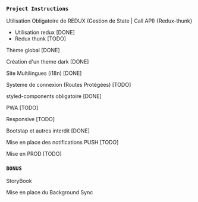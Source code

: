 ### `Project Instructions`

Utilisation Obligatoire de REDUX (Gestion de State | Call API) {Redux-thunk}
 - Utilisation redux [DONE]
 - Redux thunk [TODO]

Thème global [DONE]

Création d'un theme dark [DONE]

Site Multilingues (i18n) [DONE]

Systeme de connexion (Routes Protégées) [TODO]

styled-components obligatoire [DONE]

PWA [TODO]

Responsive [TODO]

Bootstap et autres interdit [DONE]

Mise en place des notifications PUSH [TODO]

Mise en PROD [TODO]

### `BONUS`

StoryBook

Mise en place du Background Sync
